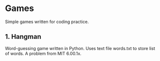 # Games
Simple games written for coding practice.
## 1. Hangman [](games/hangman)
Word-guessing game written in Python. Uses text file words.txt to store list of words. A problem from MIT 6.00.1x.

